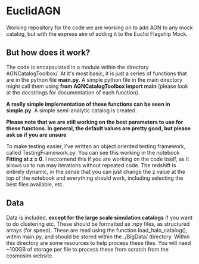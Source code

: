 # EuclidAGN

Working repository for the code we are working on to add AGN to any mock catalog, but with the express aim of adding it to the Euclid Flagship Mock.

## But how does it work?

The code is encapsulated in a module within the directory AGNCatalogToolbox/. At it's most basic, it is just a series of functions that are in the python file **main.py**. A simple python file in the main directory might call them using **from AGNCatalogToolbox import main** (please look at the docstrings for documentation of each function).

**A really simple implementation of these functions can be seen in simple.py**. A simple semi-analytic catalog is created.

**Please note that we are still working on the best parameters to use for these functons. In general, the default values are pretty good, but please ask us if you are unsure**

To make testing easier, I've written an object oriented testing framework, called TestingFramework.py. You can see this working in the notebook **Fitting at z = 0**. I reccomend this if you are working on the code itself, as it allows us to run may iterations without repeated code. The redshift is entirely dynamic, in the sense that you can just change the z value at the top of the notebook and everything should work, including selecting the best files available, etc.

## Data

Data is included, **except for the large scale simulation catalogs** if you want to do clustering etc. These should be formatted as .npy files, as structured arrays (for speed). These are read using the function load_halo_catalog(), within main.py, and should be stored within the ./BigData/ directory. Within this directory are some resources to help process these files. You will need ~100GB of storage per file to process these from scratch from the cosmosim website.
